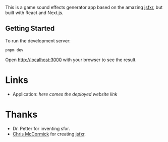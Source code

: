 This is a game sound effects generator app based on the amazing [jsfxr](https://github.com/chr15m/jsfxr), but built with React and Next.js.

## Getting Started

To run the development server:

```bash
pnpm dev
```

Open [http://localhost:3000](http://localhost:3000) with your browser to see the result.

# Links

- Application: _here comes the deployed website link_

# Thanks

- Dr. Petter for inventing sfxr.
- [Chris McCormick](https://github.com/chr15m) for creating [jsfxr](https://github.com/chr15m/jsfxr).
